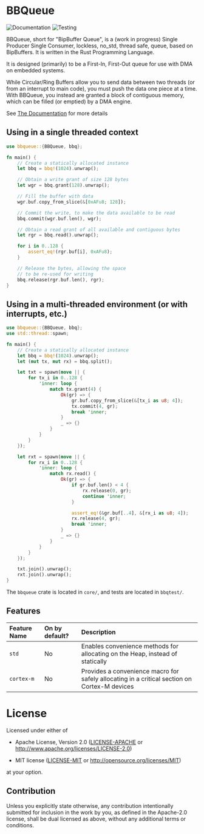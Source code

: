 # BBQueue

![Documentation](https://docs.rs/bbqueue/badge.svg)
![Testing](https://travis-ci.org/jamesmunns/bbqueue.svg?branch=master)

BBQueue, short for "BipBuffer Queue", is a (work in progress) Single Producer Single Consumer, lockless, no_std, thread safe, queue, based on BipBuffers. It is written in the Rust Programming Language.

It is designed (primarily) to be a First-In, First-Out queue for use with DMA on embedded systems.

While Circular/Ring Buffers allow you to send data between two threads (or from an interrupt to main code), you must push the data one piece at a time. With BBQueue, you instead are granted a block of contiguous memory, which can be filled (or emptied) by a DMA engine.

See [The Documentation](https://docs.rs/bbqueue) for more details

## Using in a single threaded context

```rust
use bbqueue::{BBQueue, bbq};

fn main() {
    // Create a statically allocated instance
    let bbq = bbq!(1024).unwrap();

    // Obtain a write grant of size 128 bytes
    let wgr = bbq.grant(128).unwrap();

    // Fill the buffer with data
    wgr.buf.copy_from_slice(&[0xAFu8; 128]);

    // Commit the write, to make the data available to be read
    bbq.commit(wgr.buf.len(), wgr);

    // Obtain a read grant of all available and contiguous bytes
    let rgr = bbq.read().unwrap();

    for i in 0..128 {
        assert_eq!(rgr.buf[i], 0xAFu8);
    }

    // Release the bytes, allowing the space
    // to be re-used for writing
    bbq.release(rgr.buf.len(), rgr);
}
```

## Using in a multi-threaded environment (or with interrupts, etc.)

```rust
use bbqueue::{BBQueue, bbq};
use std::thread::spawn;

fn main() {
    // Create a statically allocated instance
    let bbq = bbq!(1024).unwrap();
    let (mut tx, mut rx) = bbq.split();

    let txt = spawn(move || {
        for tx_i in 0..128 {
            'inner: loop {
                match tx.grant(4) {
                    Ok(gr) => {
                        gr.buf.copy_from_slice(&[tx_i as u8; 4]);
                        tx.commit(4, gr);
                        break 'inner;
                    }
                    _ => {}
                }
            }
        }
    });

    let rxt = spawn(move || {
        for rx_i in 0..128 {
            'inner: loop {
                match rx.read() {
                    Ok(gr) => {
                        if gr.buf.len() < 4 {
                            rx.release(0, gr);
                            continue 'inner;
                        }

                        assert_eq!(&gr.buf[..4], &[rx_i as u8; 4]);
                        rx.release(4, gr);
                        break 'inner;
                    }
                    _ => {}
                }
            }
        }
    });

    txt.join().unwrap();
    rxt.join().unwrap();
}
```

The `bbqueue` crate is located in `core/`, and tests are located in `bbqtest/`.

## Features

| Feature Name | On by default? | Description |
| :--- | :--- | :--- |
| `std` | No | Enables convenience methods for allocating on the Heap, instead of statically |
| `cortex-m` | No | Provides a convenience macro for safely allocating in a critical section on Cortex-M devices |

# License

Licensed under either of

- Apache License, Version 2.0 ([LICENSE-APACHE](LICENSE-APACHE) or
  http://www.apache.org/licenses/LICENSE-2.0)

- MIT license ([LICENSE-MIT](LICENSE-MIT) or http://opensource.org/licenses/MIT)

at your option.

## Contribution

Unless you explicitly state otherwise, any contribution intentionally submitted
for inclusion in the work by you, as defined in the Apache-2.0 license, shall be
dual licensed as above, without any additional terms or conditions.
